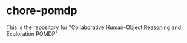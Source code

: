 # chore-pomdp
This is the repository for "Collaborative Human-Object Reasoning and Exploration POMDP"
